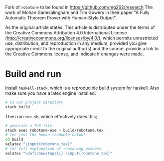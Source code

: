 

Fork of `robotone` to be found in https://github.com/mg262/research
The work of Mohan Ganesalingham and Tim Gowers in their paper "A Fully Automatic Theorem Prover with Human-Style Output".

As the original article states: This article is distributed under the terms of the Creative Commons Attribution 4.0 International License (http://creativecommons.org/licenses/by/4.0/), which permits unrestricted use, distribution, and reproduction in any medium, provided you give appropriate credit to the original author(s) and the source, provide a link to the Creative Commons license, and indicate if changes were made.

# Build and run

Install `haskell-stack`, which is a reproducible build system for haskell. Also make sure you have a latex engine installed.

``` bash
# in our project directory
stack build
```

Then run `run.sh`, which effectively does this;

``` bash
# generate a TeX file
stack exec robotone-exe > build/robotone.tex
# for just the human-readable output
cd build
xelatex "\input{robotone.tex}"
# for full explanation of reasoning process
xelatex "\def\showsteps{1} \input{robotone.tex}"
```

